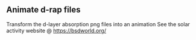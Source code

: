 
## Animate d-rap files

Transform the d-layer absorption png files into an animation
See the solar activity website @ https://bsdworld.org/
